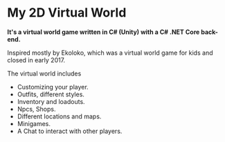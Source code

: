 # My 2D Virtual World
**It's a virtual world game written in C# (Unity) with a C# .NET Core back-end.**

Inspired mostly by Ekoloko, which was a virtual world game for kids and closed in early 2017.

The virtual world includes
- Customizing your player.
- Outfits, different styles.
- Inventory and loadouts.
- Npcs, Shops.
- Different locations and maps.
- Minigames.
- A Chat to interact with other players.
